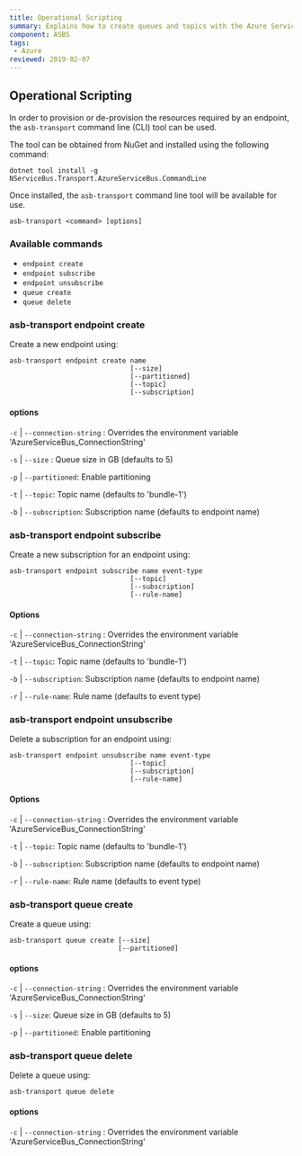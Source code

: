 ```yaml
---
title: Operational Scripting
summary: Explains how to create queues and topics with the Azure Service Bus transport using scripting
component: ASBS
tags:
 - Azure
reviewed: 2019-02-07
---
```


## Operational Scripting

In order to provision or de-provision the resources required by an endpoint, the `asb-transport` command line (CLI) tool can be used.

The tool can be obtained from NuGet and installed using the following command:

```
dotnet tool install -g NServiceBus.Transport.AzureServiceBus.CommandLine
```

Once installed, the `asb-transport` command line tool will be available for use.

`asb-transport <command> [options]`

### Available commands

- `endpoint create`
- `endpoint subscribe`
- `endpoint unsubscribe`
- `queue create`
- `queue delete`

### asb-transport endpoint create

Create a new endpoint using:

```
asb-transport endpoint create name
                              [--size]
                              [--partitioned]
                              [--topic]
                              [--subscription]                                                       
```

#### options
 
`-c` | `--connection-string` : Overrides the environment variable 'AzureServiceBus_ConnectionString'

`-s` | `--size` : Queue size in GB (defaults to 5)

`-p` | `--partitioned`: Enable partitioning

`-t` | `--topic`: Topic name (defaults to 'bundle-1')

`-b` | `--subscription`: Subscription name (defaults to endpoint name)

### asb-transport endpoint subscribe

Create a new subscription for an endpoint using:

```
asb-transport endpoint subscribe name event-type
                              [--topic]
                              [--subscription]                                                       
                              [--rule-name]
```

#### Options

`-c` | `--connection-string` : Overrides the environment variable 'AzureServiceBus_ConnectionString'

`-t` | `--topic`: Topic name (defaults to 'bundle-1')

`-b` | `--subscription`: Subscription name (defaults to endpoint name)

`-r` | `--rule-name`: Rule name (defaults to event type)

### asb-transport endpoint unsubscribe

Delete a subscription for an endpoint using:

```
asb-transport endpoint unsubscribe name event-type
                              [--topic]
                              [--subscription]                                                       
                              [--rule-name]
```

#### Options

`-c` | `--connection-string` : Overrides the environment variable 'AzureServiceBus_ConnectionString'

`-t` | `--topic`: Topic name (defaults to 'bundle-1')

`-b` | `--subscription`: Subscription name (defaults to endpoint name)

`-r` | `--rule-name`: Rule name (defaults to event type)

### asb-transport queue create
 
Create a queue using:

```
asb-transport queue create [--size]
                           [--partitioned]
```

#### options

`-c` | `--connection-string` : Overrides the environment variable 'AzureServiceBus_ConnectionString'

`-s` | `--size`: Queue size in GB (defaults to 5)

`-p` | `--partitioned`: Enable partitioning


### asb-transport queue delete
 
Delete a queue using:

```
asb-transport queue delete
```

#### options

`-c` | `--connection-string` : Overrides the environment variable 'AzureServiceBus_ConnectionString'
 
